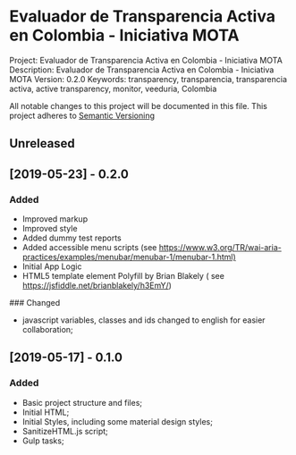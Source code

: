 # Evaluador de Transparencia Activa en Colombia - Iniciativa MOTA

Project: Evaluador de Transparencia Activa en Colombia - Iniciativa MOTA
Description: Evaluador de Transparencia Activa en Colombia - Iniciativa MOTA
Version: 0.2.0
Keywords: transparency, transparencia, transparencia activa, active transparency, monitor, veeduria, Colombia

All notable changes to this project will be documented in this file.
This project adheres to [Semantic Versioning](http://semver.org/)

## Unreleased

## [2019-05-23] - 0.2.0

### Added
- Improved markup
- Improved style
- Added dummy test reports
- Added accessible menu scripts (see <https://www.w3.org/TR/wai-aria-practices/examples/menubar/menubar-1/menubar-1.html)>
- Initial App Logic
- HTML5 template element Polyfill by Brian Blakely ( see <https://jsfiddle.net/brianblakely/h3EmY/>)

### Changed
- javascript variables, classes and ids changed to english for easier collaboration;

## [2019-05-17] - 0.1.0

### Added
- Basic project structure and files;
- Initial HTML;
- Initial Styles, including some material design styles;
- SanitizeHTML.js script;
- Gulp tasks;
